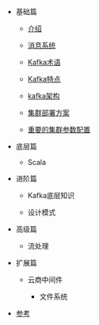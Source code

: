 

* 基础篇
    * [介绍](/basics/kafka-basic/basic-introduction.md)
    
    * [消息系统](/basics/kafka-basic/basic-message-system.md)
    
    * [Kafka术语](/basics/kafka-basic/basic-concept.md)
    
    * [Kafka特点](basics/kafka-basic/basic-features.md)
    
    * [kafka架构](basics/kafka-basic/basic-architecture.md)
    
    * [集群部署方案](basics/kafka-setup/basic-build.md)
    
    * [重要的集群参数配置](basics/kafka-setup/basic-config.md)
* 底层篇
            
     * Scala

* 进阶篇          
    * Kafka底层知识
      
    * 设计模式

* 高级篇
  * 流处理
    
* 扩展篇
  * 云商中间件
    
    * 文件系统
    
* [参考](basics/kafka-setup/basic-config.md)
